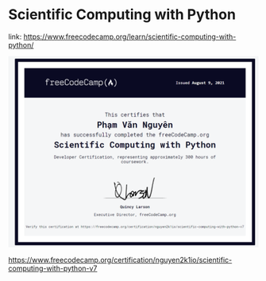 # Scientific Computing with Python

link: https://www.freecodecamp.org/learn/scientific-computing-with-python/

![](/certifies.png)

https://www.freecodecamp.org/certification/nguyen2k1io/scientific-computing-with-python-v7